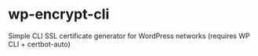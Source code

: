 # wp-encrypt-cli
Simple CLI SSL certificate generator for WordPress networks (requires WP CLI + certbot-auto)
